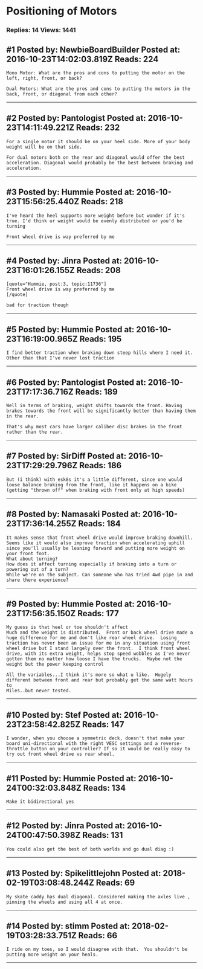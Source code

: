 # Positioning of Motors

### Replies: 14 Views: 1441

## \#1 Posted by: NewbieBoardBuilder Posted at: 2016-10-23T14:02:03.819Z Reads: 224

```
Mono Motor: What are the pros and cons to putting the motor on the left, right, front, or back?

Dual Motors: What are the pros and cons to putting the motors in the back, front, or diagonal from each other?
```

---
## \#2 Posted by: Pantologist Posted at: 2016-10-23T14:11:49.221Z Reads: 232

```
For a single motor it should be on your heel side. More of your body weight will be on that side.

For dual motors both on the rear and diagonal would offer the best acceleration. Diagonal would probably be the best between braking and acceleration.
```

---
## \#3 Posted by: Hummie Posted at: 2016-10-23T15:56:25.440Z Reads: 218

```
I've heard the heel supports more weight before but wonder if it's true. I'd think ur weight would be evenly distributed or you'd be turning 

Front wheel drive is way preferred by me
```

---
## \#4 Posted by: Jinra Posted at: 2016-10-23T16:01:26.155Z Reads: 208

```
[quote="Hummie, post:3, topic:11736"]
Front wheel drive is way preferred by me
[/quote]

bad for traction though
```

---
## \#5 Posted by: Hummie Posted at: 2016-10-23T16:19:00.965Z Reads: 195

```
I find better traction when braking down steep hills where I need it. Other than that I've never lost traction
```

---
## \#6 Posted by: Pantologist Posted at: 2016-10-23T17:17:36.716Z Reads: 189

```
Well in terms of braking, weight shifts towards the front. Having brakes towards the front will be significantly better than having them in the rear. 

That's why most cars have larger caliber disc brakes in the front rather than the rear.
```

---
## \#7 Posted by: SirDiff Posted at: 2016-10-23T17:29:29.796Z Reads: 186

```
But (i think) with esk8s it's a little different, since one would loose balance braking from the front, like it happens on a bike (getting "thrown off" when braking with front only at high speeds)
```

---
## \#8 Posted by: Namasaki Posted at: 2016-10-23T17:36:14.255Z Reads: 184

```
It makes sense that front wheel drive would improve braking downhill. Seems like it would also improve traction when accelerating uphill since you'll usually be leaning forward and putting more weight on your front foot. 
What about turning?
How does it affect turning especially if braking into a turn or powering out of a turn?
While we're on the subject. Can someone who has tried 4wd pipe in and share there experience?
```

---
## \#9 Posted by: Hummie Posted at: 2016-10-23T17:56:35.150Z Reads: 177

```
My guess is that heel or toe shouldn't affect
Much and the weight is distributed.  Front or back wheel drive made a huge difference for me and don't like rear wheel drive.  Losing traction has never been an issue for me in any situation using front wheel drive but I stand largely over the front.  I think front wheel drive, with its extra weight, helps stop speed wobbles as I've never gotten them no matter how loose I have the trucks.  Maybe not the weight but the power keeping control

All the variables...I think it's more so what u like.  Hugely different between front and rear but probably get the same watt hours to
Miles..but never tested.
```

---
## \#10 Posted by: Stef Posted at: 2016-10-23T23:58:42.825Z Reads: 147

```
I wonder, when you choose a symmetric deck, doesn't that make your board uni-directional with the right VESC settings and a reverse-throttle button on your controller? If so it would be really easy to try out front wheel drive vs rear wheel.
```

---
## \#11 Posted by: Hummie Posted at: 2016-10-24T00:32:03.848Z Reads: 134

```
Make it bidirectional yes
```

---
## \#12 Posted by: Jinra Posted at: 2016-10-24T00:47:50.398Z Reads: 131

```
You could also get the best of both worlds and go dual diag :)
```

---
## \#13 Posted by: Spikelittlejohn Posted at: 2018-02-19T03:08:48.244Z Reads: 69

```
My skate caddy has dual diagonal. Considered making the axles live , pinning the wheels and using all 4 at once.
```

---
## \#14 Posted by: stimm Posted at: 2018-02-19T03:28:33.751Z Reads: 66

```
I ride on my toes, so I would disagree with that.  You shouldn't be putting more weight on your heals.
```

---
